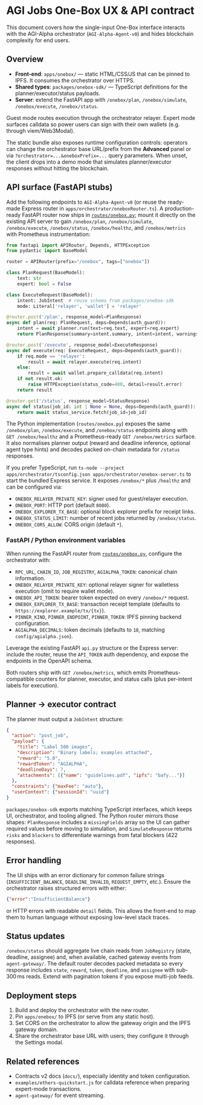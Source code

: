 # AGI Jobs One-Box UX & API contract

This document covers how the single-input One-Box interface interacts with the AGI-Alpha orchestrator (`AGI-Alpha-Agent-v0`) and hides blockchain complexity for end users.

## Overview

- **Front-end**: `apps/onebox/` — static HTML/CSS/JS that can be pinned to IPFS. It consumes the orchestrator over HTTPS.
- **Shared types**: `packages/onebox-sdk/` — TypeScript definitions for the planner/executor/status payloads.
- **Server**: extend the FastAPI app with `/onebox/plan`, `/onebox/simulate`, `/onebox/execute`, `/onebox/status`.

Guest mode routes execution through the orchestrator relayer. Expert mode surfaces calldata so power users can sign with their own wallets (e.g. through viem/Web3Modal).

The static bundle also exposes runtime configuration controls: operators can change the orchestrator base URL/prefix from the **Advanced** panel or via `?orchestrator=...&oneboxPrefix=...` query parameters. When unset, the client drops into a demo mode that simulates planner/executor responses without hitting the blockchain.

## API surface (FastAPI stubs)

Add the following endpoints to `AGI-Alpha-Agent-v0` (or reuse the ready-made Express router in `apps/orchestrator/oneboxRouter.ts`).
A production-ready FastAPI router now ships in [`routes/onebox.py`](../routes/onebox.py); mount it directly on the existing API server to gain `/onebox/plan`, `/onebox/simulate`, `/onebox/execute`, `/onebox/status`, `/onebox/healthz`, and `/onebox/metrics` with Prometheus instrumentation:

```py
from fastapi import APIRouter, Depends, HTTPException
from pydantic import BaseModel

router = APIRouter(prefix="/onebox", tags=["onebox"])

class PlanRequest(BaseModel):
    text: str
    expert: bool = False

class ExecuteRequest(BaseModel):
    intent: JobIntent  # reuse schema from packages/onebox-sdk
    mode: Literal['relayer', 'wallet'] = 'relayer'

@router.post('/plan', response_model=PlanResponse)
async def plan(req: PlanRequest, deps=Depends(auth_guard)):
    intent = await planner.run(text=req.text, expert=req.expert)
    return PlanResponse(summary=intent.summary, intent=intent, warnings=intent.warnings)

@router.post('/execute', response_model=ExecuteResponse)
async def execute(req: ExecuteRequest, deps=Depends(auth_guard)):
    if req.mode == 'relayer':
        result = await relayer.execute(req.intent)
    else:
        result = await wallet.prepare_calldata(req.intent)
    if not result.ok:
        raise HTTPException(status_code=400, detail=result.error)
    return result

@router.get('/status', response_model=StatusResponse)
async def status(job_id: int | None = None, deps=Depends(auth_guard)):
    return await status_service.fetch(job_id=job_id)
```

The Python implementation (`routes/onebox.py`) exposes the same `/onebox/plan`, `/onebox/execute`, and `/onebox/status` endpoints along with `GET /onebox/healthz` and a Prometheus-ready `GET /onebox/metrics` surface. It also normalises planner output (reward and deadline inference, optional agent type hints) and decodes packed on-chain metadata for `/status` responses.

If you prefer TypeScript, run `ts-node --project apps/orchestrator/tsconfig.json apps/orchestrator/onebox-server.ts` to start the bundled Express service. It exposes `/onebox/*` plus `/healthz` and can be configured via:

- `ONEBOX_RELAYER_PRIVATE_KEY`: signer used for guest/relayer execution.
- `ONEBOX_PORT`: HTTP port (default `8080`).
- `ONEBOX_EXPLORER_TX_BASE`: optional block explorer prefix for receipt links.
- `ONEBOX_STATUS_LIMIT`: number of recent jobs returned by `/onebox/status`.
- `ONEBOX_CORS_ALLOW`: CORS origin (default `*`).

### FastAPI / Python environment variables

When running the FastAPI router from [`routes/onebox.py`](../routes/onebox.py), configure the orchestrator with:

- `RPC_URL`, `CHAIN_ID`, `JOB_REGISTRY`, `AGIALPHA_TOKEN`: canonical chain information.
- `ONEBOX_RELAYER_PRIVATE_KEY`: optional relayer signer for walletless execution (omit to require wallet mode).
- `ONEBOX_API_TOKEN`: bearer token expected on every `/onebox/*` request.
- `ONEBOX_EXPLORER_TX_BASE`: transaction receipt template (defaults to `https://explorer.example/tx/{tx}`).
- `PINNER_KIND`, `PINNER_ENDPOINT`, `PINNER_TOKEN`: IPFS pinning backend configuration.
- `AGIALPHA_DECIMALS`: token decimals (defaults to `18`, matching `config/agialpha.json`).

Leverage the existing FastAPI `api.py` structure or the Express server: include the router, reuse the `API_TOKEN` auth dependency, and expose the endpoints in the OpenAPI schema.

Both routers ship with `GET /onebox/metrics`, which emits Prometheus-compatible counters for planner, executor, and status calls (plus per-intent labels for execution).

## Planner → executor contract

The planner must output a `JobIntent` structure:

```json
{
  "action": "post_job",
  "payload": {
    "title": "Label 500 images",
    "description": "Binary labels; examples attached",
    "reward": "5.0",
    "rewardToken": "AGIALPHA",
    "deadlineDays": 7,
    "attachments": [{"name": "guidelines.pdf", "ipfs": "bafy..."}]
  },
  "constraints": {"maxFee": "auto"},
  "userContext": {"sessionId": "uuid"}
}
```

`packages/onebox-sdk` exports matching TypeScript interfaces, which keeps UI, orchestrator, and tooling aligned. The Python router mirrors those shapes: `PlanResponse` includes a `missingFields` array so the UI can gather required values before moving to simulation, and `SimulateResponse` returns `risks` and `blockers` to differentiate warnings from fatal blockers (422 responses).

## Error handling

The UI ships with an error dictionary for common failure strings (`INSUFFICIENT_BALANCE`, `DEADLINE_INVALID`, `REQUEST_EMPTY`, etc.). Ensure the orchestrator raises structured errors with either:

```json
{"error":"InsufficientBalance"}
```

or HTTP errors with readable `detail` fields. This allows the front-end to map them to human language without exposing low-level stack traces.

## Status updates

`/onebox/status` should aggregate live chain reads from `JobRegistry` (state, deadline, assignee) and, when available, cached gateway events from `agent-gateway/`. The default router decodes packed metadata so every response includes `state`, `reward`, `token`, `deadline`, and `assignee` with sub-300 ms reads. Extend with pagination tokens if you expose multi-job feeds.

## Deployment steps

1. Build and deploy the orchestrator with the new router.
2. Pin `apps/onebox/` to IPFS (or serve from any static host).
3. Set CORS on the orchestrator to allow the gateway origin and the IPFS gateway domain.
4. Share the orchestrator base URL with users; they configure it through the Settings modal.

## Related references

- Contracts v2 docs (`docs/`), especially identity and token configuration.
- `examples/ethers-quickstart.js` for calldata reference when preparing expert-mode transactions.
- `agent-gateway/` for event streaming.
